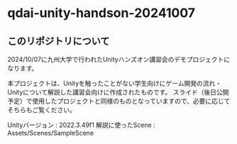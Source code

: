 # qdai-unity-handson-20241007

## このリポジトリについて 
2024/10/07に九州大学で行われたUnityハンズオン講習会のデモプロジェクトになります。

本プロジェクトは、Unityを触ったことがない学生向けにゲーム開発の流れ・Unityについて解説した講習会向けに作成されたものです。
スライド（後日公開予定）で使用したプロジェクトと同様のものとなっていますので、必要に応じてそちらもご覧ください。

Unityバージョン : 2022.3.49f1
解説に使ったScene : Assets/Scenes/SampleScene
